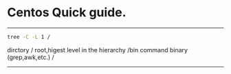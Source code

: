 # Centos Quick guide.
**************
```Bash
tree -C -L 1 /
```
dirctory
/ root,higest level in the hierarchy
/bin command binary (grep,awk,etc.)
/

--------------
